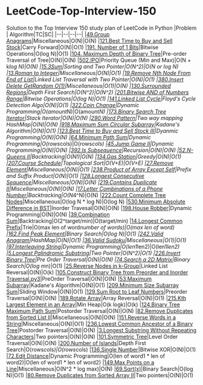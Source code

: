 # LeetCode-Top-Interview-150
Solution to the Top Interview 150 study plan of LeetCode in Python
|Problem  | Algorithm|TC|SC|
|--|--|--|--|
|[49.Group Anagrams](https://github.com/ankurvarma7/LeetCode-Top-Interview-150/blob/main/49.%20Group%20Anagrams.py3)|Miscellaneous|O(N)|O(N)
|[121.Best Time to Buy and Sell Stock](https://github.com/ankurvarma7/LeetCode-Top-Interview-150/blob/main/121.%20Best%20Time%20to%20Buy%20and%20Sell%20Stock.py3)|Carry Forward|O(N)|O(1)
|[191. Number of 1 Bits](https://github.com/ankurvarma7/LeetCode-Top-Interview-150/blob/main/191.%20Number%20of%201%20Bits.py3)|Bitwise Operations|O(log N)|O(1)
|[104. Maximum Depth of Binary Tree](https://github.com/ankurvarma7/LeetCode-Top-Interview-150/blob/main/104.%20Maximum%20Depth%20of%20Binary%20Tree.py3)|Pre-order Traversal of Tree|O(N)|O(N)
|[502.IPO](https://github.com/ankurvarma7/LeetCode-Top-Interview-150/blob/main/502.%20IPO.py3)|Priority Queue (Min and Max)|O(N + k*log N)|O(N)
|[15.3Sum](https://github.com/ankurvarma7/LeetCode-Top-Interview-150/blob/main/15.%203Sum.py3)|Sorting and Two Pointer|O(N^2)|O(N or log N)
|[13.Roman to Integer](https://github.com/ankurvarma7/LeetCode-Top-Interview-150/blob/main/13.%20Roman%20to%20Integer.py3)|Miscellaneous|O(N)|O(1)
|[19.Remove Nth Node From End of List](https://github.com/ankurvarma7/LeetCode-Top-Interview-150/blob/main/19.%20Remove%20Nth%20Node%20From%20End%20of%20List.py3)|Linked List Traversal with Two Pointer|O(N)|O(1)
|[380.Insert Delete GetRandom O(1)](https://github.com/ankurvarma7/LeetCode-Top-Interview-150/blob/main/380.%20Insert%20Delete%20GetRandom%20O(1).py3)|Miscellaneous|O(1)|O(N)
|[130.Surrounded Regions](https://github.com/ankurvarma7/LeetCode-Top-Interview-150/blob/main/130.%20Surrounded%20Regions.py3)|Depth First Search|O(N^2)|O(N^2)
|[201.Bitwise AND of Numbers Range](https://github.com/ankurvarma7/LeetCode-Top-Interview-150/blob/main/201.%20Bitwise%20AND%20of%20Numbers%20Range.py3)|Bitwise Operations|O(log N)|O(1)
|[141.Linked List Cycle](https://github.com/ankurvarma7/LeetCode-Top-Interview-150/blob/main/141.%20Linked%20List%20Cycle.py3)|Floyd's Cycle Detection Algo|O(N)|O(1)
|[322.Coin Change](https://github.com/ankurvarma7/LeetCode-Top-Interview-150/blob/main/322.%20Coin%20Change.py3)|Dynamic Programming|O(amount*N)|O(amount*N)
|[173.Binary Search Tree Iterator](https://github.com/ankurvarma7/LeetCode-Top-Interview-150/blob/main/173.%20Binary%20Search%20Tree%20Iterator.py3)|Stack Iterator|O(N)|O(N)
|[290.Word Pattern](https://github.com/ankurvarma7/LeetCode-Top-Interview-150/blob/main/290.%20Word%20Pattern.py3)|Two way mapping HashMap|O(N)|O(N)
|[918.Maximum Sum Circular Subarray](https://github.com/ankurvarma7/LeetCode-Top-Interview-150/blob/main/918.%20Maximum%20Sum%20Circular%20Subarray.py3)|Kadane's Algorithm|O(N)|O(1)
|[123.Best Time to Buy and Sell Stock III](https://github.com/ankurvarma7/LeetCode-Top-Interview-150/blob/main/123.%20Best%20Time%20to%20Buy%20and%20Sell%20Stock%20III.py3)|Dyanmic Programming|O(N)|O(N)
|[64.Minimum Path Sum](https://github.com/ankurvarma7/LeetCode-Top-Interview-150/blob/main/64.%20Minimum%20Path%20Sum.py3)|Dynamic Programming|O(rows*cols)|O(rows*cols)
|[45.Jump Game II](https://github.com/ankurvarma7/LeetCode-Top-Interview-150/blob/main/45.%20Jump%20Game%20II.py3)|Dynamic Programming|O(N)|O(N)
|[392.Is Subsequence](https://github.com/ankurvarma7/LeetCode-Top-Interview-150/blob/main/392.%20Is%20Subsequence.py3)|Recursion|O(N)|O(N)
|[52.N-Queens II](https://github.com/ankurvarma7/LeetCode-Top-Interview-150/blob/main/52.%20N-Queens%20II.py3)|Backtracking|O(N!)|O(N)
|[134.Gas Station](https://github.com/ankurvarma7/LeetCode-Top-Interview-150/blob/main/134.%20Gas%20Station.py3)|Greedy|O(N)|O(1)
|[207.Course Schedule](https://github.com/ankurvarma7/LeetCode-Top-Interview-150/blob/main/207.%20Course%20Schedule.py3)|Topological Sort|O(V+E)|O(V+E)
|[27.Remove Element](https://github.com/ankurvarma7/LeetCode-Top-Interview-150/blob/main/27.%20Remove%20Element.py3)|Miscellaneous|O(N)|O(1)
|[238.Product of Array Except Self](https://github.com/ankurvarma7/LeetCode-Top-Interview-150/blob/main/238.%20Product%20of%20Array%20Except%20Self.py3)|Prefix and Suffix Product|O(N)|O(1)
|[128.Longest Consecutive Sequence](https://github.com/ankurvarma7/LeetCode-Top-Interview-150/blob/main/128.%20Longest%20Consecutive%20Sequence.py3)|Miscellaneous|O(N)|O(N)
|[219.Contains Duplicate II](https://github.com/ankurvarma7/LeetCode-Top-Interview-150/blob/main/219.%20Contains%20Duplicate%20II.py3)|Miscellaneous|O(N)|O(N)
|[17.Letter Combinations of a Phone Number](https://github.com/ankurvarma7/LeetCode-Top-Interview-150/blob/main/17.%20Letter%20Combinations%20of%20a%20Phone%20Number.py3)|Backtracking|O(N*4^N)|O(N)
|[222.Count Complete Tree Nodes](https://github.com/ankurvarma7/LeetCode-Top-Interview-150/blob/main/222.%20Count%20Complete%20Tree%20Nodes.py3)|Miscellaneous|O(log N * log N)|O(log N)
|[530.Minimum Absolute Difference in BST](https://github.com/ankurvarma7/LeetCode-Top-Interview-150/blob/main/530.%20Minimum%20Absolute%20Difference%20in%20BST.py3)|Inorder Travesal|O(N)|O(N)
|[198.House Robber](https://github.com/ankurvarma7/LeetCode-Top-Interview-150/blob/main/198.%20House%20Robber.py3)|Dynamic Programming|O(N)|O(N)
|[39.Combination Sum](https://github.com/ankurvarma7/LeetCode-Top-Interview-150/blob/main/39.%20Combination%20Sum.py3)|Backtracking|O(2^target/min)|O(target/min)
|[14.Longest Common Prefix](https://github.com/ankurvarma7/LeetCode-Top-Interview-150/blob/main/14.%20Longest%20Common%20Prefix.py3)|Trie|O(max len of word*number of words)|O(max len of word)
|[162.Find Peak Element](https://github.com/ankurvarma7/LeetCode-Top-Interview-150/blob/main/162.%20Find%20Peak%20Element.py3)|Binary Search|O(log N)|O(1)
|[242.Valid Anagram](https://github.com/ankurvarma7/LeetCode-Top-Interview-150/blob/main/242.%20Valid%20Anagram.py3)|HashMap|O(N)|O(1)
|[36.Valid Sudoku](https://github.com/ankurvarma7/LeetCode-Top-Interview-150/blob/main/36.%20Valid%20Sudoku.py3)|Miscellaneous|O(1)|O(1)
|[97.Interleaving String](https://github.com/ankurvarma7/LeetCode-Top-Interview-150/blob/main/97.%20Interleaving%20String.py3)|Dynamic Programming|O(len1*len2)|O(len1*len2)
|[5.Longest Palindromic Substring](https://github.com/ankurvarma7/LeetCode-Top-Interview-150/blob/main/5.%20Longest%20Palindromic%20Substring.py3)|Two Pointer|O(N^2)|O(1)
|[226.Invert Binary Tree](https://github.com/ankurvarma7/LeetCode-Top-Interview-150/blob/main/226.%20Invert%20Binary%20Tree.py3)|Pre Order Traversal|O(N)|O(N)
|[74.Search a 2D Matrix](https://github.com/ankurvarma7/LeetCode-Top-Interview-150/blob/main/74.%20Search%20a%202D%20Matrix.py3)|Binary Search|O(log m*n)|O(1)
|[25.Reverse Nodes in k-Group](https://github.com/ankurvarma7/LeetCode-Top-Interview-150/blob/main/25.%20Reverse%20Nodes%20in%20k-Group.py3)|Linked List Reversal|O(N)|O(k)
|[105.Construct Binary Tree from Preorder and Inorder Traversal.py3](https://github.com/ankurvarma7/LeetCode-Top-Interview-150/blob/main/105.%20Construct%20Binary%20Tree%20from%20Preorder%20and%20Inorder%20Traversal.py3)|PreOrder Traversal|O(N)|O(N)
|[53.Maximum Subarray](https://github.com/ankurvarma7/LeetCode-Top-Interview-150/blob/main/53.%20Maximum%20Subarray.py3)|Kadane's Algorithm|O(N)|O(1)
|[209.Minimum Size Subarray Sum](https://github.com/ankurvarma7/LeetCode-Top-Interview-150/blob/main/209.%20Minimum%20Size%20Subarray%20Sum.py3)|Sliding Window|O(N)|O(1)
|[129.Sum Root to Leaf Numbers](https://github.com/ankurvarma7/LeetCode-Top-Interview-150/blob/main/129.%20Sum%20Root%20to%20Leaf%20Numbers.py3)|Preorder Traversal|O(N)|O(N)
|[189.Rotate Array](https://github.com/ankurvarma7/LeetCode-Top-Interview-150/blob/main/189.%20Rotate%20Array.py3)|Array Reversal|O(N)|O(1)
|[215.Kth Largest Element in an Array](https://github.com/ankurvarma7/LeetCode-Top-Interview-150/blob/main/215.%20Kth%20Largest%20Element%20in%20an%20Array.py3)|Min Heap|O(k logk)|O(k)
|[124.Binary Tree Maximum Path Sum](https://github.com/ankurvarma7/LeetCode-Top-Interview-150/blob/main/124.%20Binary%20Tree%20Maximum%20Path%20Sum.py3)|Postorder Traversal|O(N)|O(N)
|[82.Remove Duplicates from Sorted List II](https://github.com/ankurvarma7/LeetCode-Top-Interview-150/blob/main/82.%20Remove%20Duplicates%20from%20Sorted%20List%20II.py3)|Miscellaneous|O(N)|O(N)
|[151.Reverse Words in a String](https://github.com/ankurvarma7/LeetCode-Top-Interview-150/blob/main/151.%20Reverse%20Words%20in%20a%20String.py3)|Miscellaneous|O(N)|O(1)
|[236.Lowest Common Ancestor of a Binary Tree](https://github.com/ankurvarma7/LeetCode-Top-Interview-150/blob/main/236.%20Lowest%20Common%20Ancestor%20of%20a%20Binary%20Tree.py3)|Postorder Traversal|O(N)|O(N)
|[3.Longest Substring Without Repeating Characters](https://github.com/ankurvarma7/LeetCode-Top-Interview-150/blob/main/3.%20Longest%20Substring%20Without%20Repeating%20Characters.py3)|Two pointers|O(N)|O(N)
|[101.Symmetric Tree](https://github.com/ankurvarma7/LeetCode-Top-Interview-150/blob/main/101.%20Symmetric%20Tree.py3)|Level Order Traversal|O(N)|O(N)
|[200.Number of Islands](https://github.com/ankurvarma7/LeetCode-Top-Interview-150/blob/main/200.%20Number%20of%20Islands.py3)|Depth First Search|O(rows*cols)|O(rows*cols)
|[136.Single Number](https://github.com/ankurvarma7/LeetCode-Top-Interview-150/blob/main/136.%20Single%20Number.py3)|Bitwise XOR|O(N)|O(1)
|[72.Edit Distance](https://github.com/ankurvarma7/LeetCode-Top-Interview-150/blob/main/72.%20Edit%20Distance.py3)|Dynamic Programming|O(len of word1 * len of word2)|O(len of word1 * len of word2)
|[149.Max Points on a Line](https://github.com/ankurvarma7/LeetCode-Top-Interview-150/blob/main/149.%20Max%20Points%20on%20a%20Line.py3)|Miscellaneous|O(N^2 * log max)|O(N)
|[69.Sqrt(x)](https://github.com/ankurvarma7/LeetCode-Top-Interview-150/blob/main/69.%20Sqrt(x).py3)|Binary Search|O(log N)|O(1)
|[80.Remove Duplicates from Sorted Array II](https://github.com/ankurvarma7/LeetCode-Top-Interview-150/blob/main/80.%20Remove%20Duplicates%20from%20Sorted%20Array%20II.py3)|Two pointers|O(N)|O(1)

